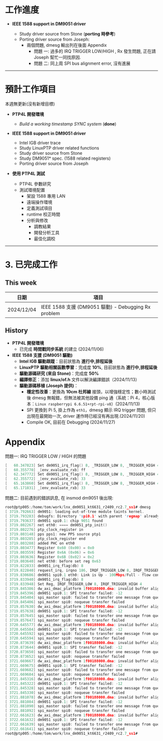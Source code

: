 # 工作進度

- **IEEE 1588 support in DM9051 driver**

    - Study driver source from Stone (**porting 時參考**)
    - Porting driver source from Joseph:
	    - 兩個問題, dmesg 輸出列在後面 Appendix
	        - 問題 一: 過多的 IRQ TRIGGER LOW/HIGH , Rx 發生問題, 正在請 Joseph 幫忙一同找原因.
	        - 問題 二: 同上周 SPI bus alignment error, 沒有進展

---

# 預計工作項目

本週無更新(沒有新增目標)

- **PTP4L 開發環境**
    - _Build a working timestamp SYNC system_ (**done**)

- **IEEE 1588 support in DM9051 driver**
    - Intel IGB driver trace
    - Study LinuxPTP driver related functions
    - Study driver source from Stone
    - Study DM9051* spec. (1588 related registers)
    - Porting driver source from Joseph

- **使用 PTP4L 測試**
    - PTP4L 參數研究
    - 測試環境配置
        - 架設 1588 專用 LAN
        - 遠端操作環境
        - 定義測試項目
        - runtime 校正時間
        - 分析與修改
            - 調教結果
            - 開發分析工具
            - 最佳化調校
---

# 3. 已完成工作
## This week

| 日期         | 項目                                              |
| ---------- | ----------------------------------------------- |
| 2024/12/04 | IEEE 1588 支援 (DM9051 驅動) - Debugging Rx problem |

## History

- **PTP4L 開發環境**
    - 已完成 **時間戳同步系統** 的建立 (2024/11/06)
- **IEEE 1588 支援 (DM9051 驅動)**
    - **Intel IGB 驅動跟蹤**：目前狀態為 **進行中,排程延後**
    - **LinuxPTP 驅動相關函數學習**：完成度 **10%**, 目前狀態為 **進行中,排程延後**
    - **驅動源碼研究 (來自 Stone)**：完成度 **50%**
    - **編譯修正**：添加 **linux/of.h** 文件以解決編譯錯誤（2024/11/13）
    - **驅動源碼移植 (Joseph 提供)**：
        - **穩定性改善**：更換為 **10cm 杜邦線** 接頭，以增強穩定性；數小時測試後 dmesg 無報錯，但無法被其他設備 ping 通（系統：Pi 4，核心版本：`Linux raspberrypi 6.6.51+rpt-rpi-v8`）(2024/11/13)
        - SPI 更換到 Pi 5, 掛上作為 `eth1`，dmesg 顯示 IRQ trigger 問題, 但只出現在最開始一次, driver 運作時已經沒有再出現.(2024/11/20)
        - Compile OK, 目前在 Debugging (2024/11/27)


# Appendix

問題一:
IRQ TRIGGER LOW / HIGH 的問題

```c
[   60.347823] Set dm9051_irq_flag() 8, _TRIGGER_LOW 8, _TRIGGER_HIGH 4 (restart)
[   60.355770] _[env_evaluate_rxb] ff
[   62.347772] Set dm9051_irq_flag() 8, _TRIGGER_LOW 8, _TRIGGER_HIGH 4 (restart)
[   62.355772] _[env_evaluate_rxb] 33
[   65.163860] Set dm9051_irq_flag() 8, _TRIGGER_LOW 8, _TRIGGER_HIGH 4 (restart)
[   65.171831] _[env_evaluate_rxb] 33
```

問題二:
目前遇到的錯誤訊息, 在 insmod  dm9051 後出現:

```c
root@ptp005:/home/tom/work/lnx_dm9051_kt6631_r2409_rc2.7_ss1# dmesg
[ 3719.792663] dm9051: loading out-of-tree module taints kernel.
[ 3719.793283] debugfs: Directory 'spi0.1' with parent 'regmap' already present!
[ 3719.793637] dm9051 spi0.1: chip 9051 found
[ 3719.802267] net eth0: ==== dm9051_ptp_init()
[ 3719.802276] ptp_clock_register in
[ 3719.803148] pps pps1: new PPS source ptp1
[ 3719.803285] ptp_clock_register end
[ 3719.803288] added PHC on eth0
[ 3719.803477] Register 0x60 (0x00) = 0x0
[ 3719.803559] Register 0x6A (0x06) = 0x6
[ 3719.803636] Register 0x6B (0x02) = 0x2
[ 3719.803640] net eth0: before set reg 0x63
[ 3719.822833] dm9051_irq_flag(db) 8
[ 3719.822840] request_irq, irqno 186, IRQF_TRIGGER_LOW 8, IRQF_TRIGGER_HIGH 4
[ 3719.830686] dm9051 spi0.1 eth0: Link is Up - 100Mbps/Full - flow control rx/tx
[ 3719.833940] dm9051_irq_flag(db) 8
[ 3719.833948] Set Reg, IRQF_TRIGGER_LOW 8, IRQF_TRIGGER_HIGH 4
[ 3719.845386] dw_axi_dmac_platform 1f00188000.dma: invalid buffer alignment
[ 3719.845396] dm9051 spi0.1: SPI transfer failed: -12
[ 3719.845404] spi_master spi0: failed to transfer one message from queue
[ 3719.845406] spi_master spi0: noqueue transfer failed
[ 3719.857630] dw_axi_dmac_platform 1f00188000.dma: invalid buffer alignment
[ 3719.857638] dm9051 spi0.1: SPI transfer failed: -12
[ 3719.857645] spi_master spi0: failed to transfer one message from queue
[ 3719.857647] spi_master spi0: noqueue transfer failed
[ 3720.645577] dw_axi_dmac_platform 1f00188000.dma: invalid buffer alignment
[ 3720.645584] dm9051 spi0.1: SPI transfer failed: -12
[ 3720.645592] spi_master spi0: failed to transfer one message from queue
[ 3720.645594] spi_master spi0: noqueue transfer failed
[ 3720.873639] dw_axi_dmac_platform 1f00188000.dma: invalid buffer alignment
[ 3720.873644] dm9051 spi0.1: SPI transfer failed: -12
[ 3720.873650] spi_master spi0: failed to transfer one message from queue
[ 3720.873652] spi_master spi0: noqueue transfer failed
[ 3721.669667] dw_axi_dmac_platform 1f00188000.dma: invalid buffer alignment
[ 3721.669675] dm9051 spi0.1: SPI transfer failed: -12
[ 3721.669682] spi_master spi0: failed to transfer one message from queue
[ 3721.669684] spi_master spi0: noqueue transfer failed
[ 3721.845316] dw_axi_dmac_platform 1f00188000.dma: invalid buffer alignment
[ 3721.845322] dm9051 spi0.1: SPI transfer failed: -12
[ 3721.845328] spi_master spi0: failed to transfer one message from queue
[ 3721.845330] spi_master spi0: noqueue transfer failed
[ 3721.881078] dw_axi_dmac_platform 1f00188000.dma: invalid buffer alignment
[ 3721.881084] dm9051 spi0.1: SPI transfer failed: -12
[ 3721.881090] spi_master spi0: failed to transfer one message from queue
[ 3721.881092] spi_master spi0: noqueue transfer failed
[ 3722.661623] dw_axi_dmac_platform 1f00188000.dma: invalid buffer alignment
[ 3722.661632] dm9051 spi0.1: SPI transfer failed: -12
[ 3722.661639] spi_master spi0: failed to transfer one message from queue
[ 3722.661641] spi_master spi0: noqueue transfer failed
root@ptp005:/home/tom/work/lnx_dm9051_kt6631_r2409_rc2.7_ss1#

```

